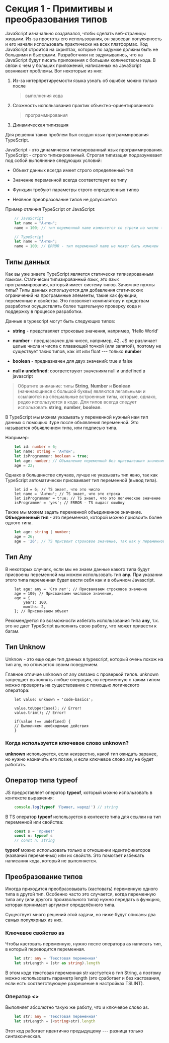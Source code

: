 # Секция 1 - Примитивы и преобразования типов

JavaScript изначально создавался, чтобы сделать веб-страницы живыми.
Из-за простоты его использования, он завоевал популярность и его начали
использовать практически на всех платформах. Код JavaScript строится на
скриптах, которые по задумке должны быть не большими и быстрыми.
Разработчики не задумывались, что на JavaScript будут писать приложения
с большим количеством кода. В связи с чем у больших приложений,
написанных на JavaScript возникают проблемы. Вот некоторые из них:

1.  Из-за интерпретируемости языка узнать об ошибке можно только после
    > выполнения кода

2.  Сложность использования практик объектно-ориентированного
    > программирования

3.  Динамическая типизация

Для решения таких проблем был создан язык программирования TypeScript.

JavaScript - это динамически типизированный язык программирования.
TypeScript - строго типизированный. Строгая типизация подразумевает под
собой выполнение следующих условий:

-   Объект данных всегда имеет строго определенный тип

-   Значение переменной всегда соответствует ее типу

-   Функции требуют параметры строго определенных типов

-   Неявное преобразование типов не допускается

Пример отличия TypeScript от JavaScript:

```ts
    // JavaScript
    let name = "Антон";
    name = 100; // тип переменной name изменяется со строки на число - никаких проблем

    // TypeScript
    let name = "Антон";
    name = 100; // ERROR - тип переменной name не может быть изменен
```

## Типы данных

Как вы уже знаете TypeScript является статически типизированным языком.
Статически типизированный язык, это язык программирования, который имеет
систему типов. Зачем же нужны типы? Типы данных используются для
добавления статических ограничений на программные элементы, такие как
функции, переменные и свойства. Это позволяет компилятору и средствам
разработки осуществлять более тщательную проверку кода и поддержку в
процессе разработки.

Данные в typescript могут быть следующих типов:

-   **string** - представляет строковые значения, например, \'Hello World\'

-   **number** - предназначен для чисел, например, 42. JS не различает целые числа и числа с плавающей точкой (или запятой), поэтому не существует таких типов, как int или float --- только **number**

-   **boolean** - предназначен для двух значений: true и false

-   **null и undefined**: соответствуют значениям null и undefined в javascript


>Обратите внимание: типы **String**, **Number** и **Boolean** (начинающиеся с большой буквы) являются легальными и ссылаются на специальные встроенные типы, которые, однако, редко используются в коде. Для типов всегда следует использовать **string**, **number**, **boolean**.


В TypeScript мы можем указывать у переменной нужный нам тип данных с
помощью :type после объявления переменной. Это называется объявлением
типа, или подписью типа.

Например:

```ts
    let id: number = 6;
    let name: string = 'Антон';
    let isProgrammer: boolean = true;
    let age: number; // Объявление переменной без присваивания значения
    age = 22;
```

Однако в большинстве случаев, лучше не указывать тип явно, так как
TypeScript автоматически присваивает тип переменной (вывод типа).

```
    let id = 6; // TS знает, что это число
    let name = 'Антон'; // TS знает, что это строка
    let isProgrammer = true; // TS знает, что это логическое значение
    isProgrammer = 'yes'; // ERROR - TS выдаст ошибку
```

Также мы можем задать переменной объединенное значение. **Объединенный
тип** - это переменная, которой можно присвоить более одного типа.

```ts
    let age: string | number;
    age = 26;
    age = '26'; // TS присвоит строковое значение, так как у переменной age указано 2 возможных типа 
```

## Тип Any

В некоторых случаях, если мы не знаем данные какого типа будут присвоены
переменной мы можем использовать тип **any.** При указании этого типа
переменная будет вести себя как и в обычном Javascript.

```
    let age: any = 'Сто лет'; // Присваиваем строковое значение
    age = 100; // Присваиваем числовое значение,
    age = {
        years: 100,
        months: 2,
    }; // Присваиваем объект 
```

Рекомендуется по возможности избегать использования типа **any**, т.к.
это не дает TypeScript выполнять свою работу, что может привести к
багам.

## Тип Unknow

Unknow - это еще один тип данных в typescript, который очень похож на
тип any, но отличается своим поведением.

Главное отличие unknown от any связано с проверкой типов. unknown
запрещает выполнять любые операции, но переменную с таким типом можно
проверить на существование с помощью логического оператора:

```
    let value: unknown = 'code-basics';

    value.toUpperCase(); // Error!
    value.trim(); // Error!

    if(value !== undefined) {
    // Выполняем необходимые действия 
    }
```

### Когда используется ключевое слово unknown?
**unknown** используется, если неизвестно, какой тип ожидать заранее, но нужно назначить его позже, и если ключевое слово any не будет работать. 

## Оператор типа typeof

JS предоставляет оператор **typeof**, который можно использовать в
контексте выражения:

```ts
    console.log(typeof 'Привет, народ!') // string
```

В TS оператор **typeof** используется в контексте типа для ссылки на тип
переменной или свойства:

```ts
    const s = 'привет'
    const n: typeof s
    // const n: string
```

**typeof** можно использовать только в отношении идентификаторов
(названий переменных) или их свойств. Это помогает избежать написания
кода, который не выполняется.

## Преобразование типов

Иногда приходится преобразовывать (кастовать) переменную одного типа в
другой тип. Особенно часто это случается, когда переменную типа any (или
другого произвольного типа) нужно передать в функцию, которая принимает
аргумент определённого типа.

Существует много решений этой задачи, но ниже будут описаны два самых
популярных из них.

### Ключевое свойство as

Чтобы кастовать переменную, нужно после оператора as написать тип, в
который переводится переменная.

```ts
    let str: any = 'Текстовая переменная'
    let strLength = (str as string).length
```

В этом коде текстовая переменная str кастуется в тип String, а поэтому
можно использовать параметр length (это сработает и без кастования, если
есть соответствующее разрешение в настройках TSLINT).

### Оператор \<\>

Выполняет абсолютно такую же работу, что и ключевое слово as.

```ts
    let str: any = 'Текстовая переменная'
    let strLength = (<string>str).length
```

Этот код работает идентично предыдущему --- разница только
синтаксическая.
